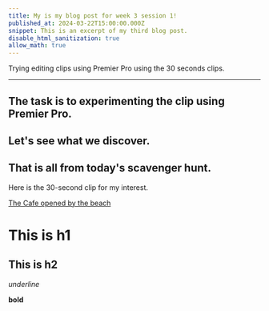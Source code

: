 ```yaml
---
title: My is my blog post for week 3 session 1!
published_at: 2024-03-22T15:00:00.000Z
snippet: This is an excerpt of my third blog post.
disable_html_sanitization: true
allow_math: true
---
```


Trying editing clips using Premier Pro using the 30 seconds clips.

---

## The task is to experimenting the clip using Premier Pro.



## Let's see what we discover.



## That is all from today's scavenger hunt.

Here is the 30-second clip for my interest.

[The Cafe opened by the beach]()

# This is h1

## This is h2

_underline_

**bold**
